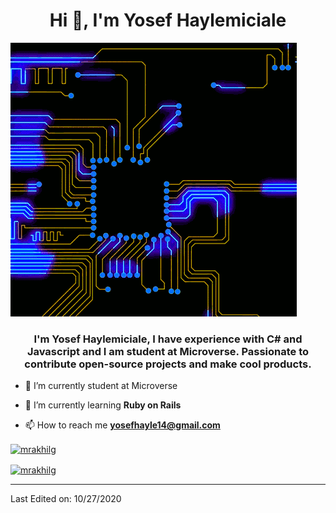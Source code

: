 <h1 align="center">Hi 👋, I'm Yosef Haylemiciale</h1>
<img src="https://github.com/Honda99/Profile-Data/blob/main/GithubBackground.gif" alt="banner that says Kelechi Precious Nwachukwu - code newbie always. content curator. contributing for good alongside an oil paint illustration of Kelechi"> 

<h3 align="center">I'm Yosef Haylemiciale, I have experience with C# and Javascript and I am student at Microverse. Passionate to contribute open-source projects and make cool products.</h3>

- 🔭 I’m currently student at Microverse

- 🌱 I’m currently learning **Ruby on Rails**



- 📫 How to reach me **yosefhayle14@gmail.com**





<p align="center">

<a href="https://twitter.com/" target="blank"><img align="center" src="https://cdn.jsdelivr.net/npm/simple-icons@3.0.1/icons/twitter.svg" alt="mrakhilg" height="30" width="30" /></a>

<a href="https://www.linkedin.com/in/" target="blank"><img align="center" src="https://cdn.jsdelivr.net/npm/simple-icons@3.0.1/icons/linkedin.svg" alt="mrakhilg" height="30" width="30" /></a>


</p>


----


Last Edited on: 10/27/2020
